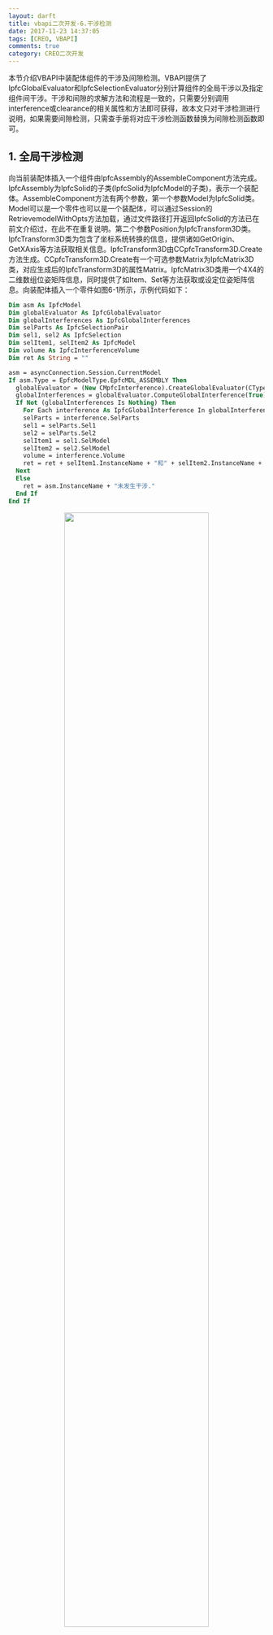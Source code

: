 ```yaml
---
layout: darft
title: vbapi二次开发-6.干涉检测
date: 2017-11-23 14:37:05
tags: [CREO, VBAPI]
comments: true
category: CREO二次开发
---
```


本节介绍VBAPI中装配体组件的干涉及间隙检测。VBAPI提供了IpfcGlobalEvaluator和IpfcSelectionEvaluator分别计算组件的全局干涉以及指定组件间干涉。干涉和间隙的求解方法和流程是一致的，只需要分别调用interference或clearance的相关属性和方法即可获得，故本文只对干涉检测进行说明，如果需要间隙检测，只需查手册将对应干涉检测函数替换为间隙检测函数即可。

## 1. 全局干涉检测

向当前装配体插入一个组件由IpfcAssembly的AssembleComponent方法完成。IpfcAssembly为IpfcSolid的子类(IpfcSolid为IpfcModel的子类)，表示一个装配体。AssembleComponent方法有两个参数，第一个参数Model为IpfcSolid类。Model可以是一个零件也可以是一个装配体，可以通过Session的RetrievemodelWithOpts方法加载，通过文件路径打开返回IpfcSolid的方法已在前文介绍过，在此不在重复说明。第二个参数Position为IpfcTransform3D类。IpfcTransform3D类为包含了坐标系统转换的信息，提供诸如GetOrigin、GetXAxis等方法获取相关信息。IpfcTransform3D由CCpfcTransform3D.Create方法生成。CCpfcTransform3D.Create有一个可选参数Matrix为IpfcMatrix3D类，对应生成后的IpfcTransform3D的属性Matrix。IpfcMatrix3D类用一个4X4的二维数组位姿矩阵信息，同时提供了如Item、Set等方法获取或设定位姿矩阵信息。向装配体插入一个零件如图6-1所示，示例代码如下：

```vb
Dim asm As IpfcModel
Dim globalEvaluator As IpfcGlobalEvaluator
Dim globalInterferences As IpfcGlobalInterferences
Dim selParts As IpfcSelectionPair
Dim sel1, sel2 As IpfcSelection
Dim selItem1, selItem2 As IpfcModel
Dim volume As IpfcInterferenceVolume
Dim ret As String = ""

asm = asyncConnection.Session.CurrentModel
If asm.Type = EpfcModelType.EpfcMDL_ASSEMBLY Then
  globalEvaluator = (New CMpfcInterference).CreateGlobalEvaluator(CType(asm, IpfcAssembly))
  globalInterferences = globalEvaluator.ComputeGlobalInterference(True)
  If Not (globalInterferences Is Nothing) Then
    For Each interference As IpfcGlobalInterference In globalInterferences
    selParts = interference.SelParts
    sel1 = selParts.Sel1
    sel2 = selParts.Sel2
    selItem1 = sel1.SelModel
    selItem2 = sel2.SelModel
    volume = interference.Volume
    ret = ret + selItem1.InstanceName + "和" + selItem2.InstanceName + "发生干涉，干涉量为：" + volume.ComputeVolume.ToString() + Chr(13)
  Next
  Else
    ret = asm.InstanceName + "未发生干涉."
  End If
End If

```

<div align="center">
    <img src="/img/proe/vbapi6.3.png" style="width:75%" align="center"/>
    <p>图6-3 全局干涉检测流程</p>
</div>

## 2. 指定组件间干涉监测

